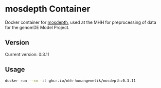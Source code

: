 # mosdepth Container

Docker container for [mosdepth](https://github.com/brentp/mosdepth), used at the MHH for preprocessing of data for the genomDE Model Project.

## Version

Current version: 0.3.11

## Usage

```bash
docker run --rm -it ghcr.io/mhh-humangenetik/mosdepth:0.3.11
```
